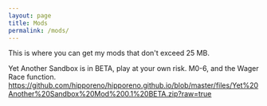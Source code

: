 ```yaml
---
layout: page
title: Mods
permalink: /mods/
---
```


This is where you can get my mods that don't exceed 25 MB.

Yet Another Sandbox is in BETA, play at your own risk. M0-6, and the Wager Race function.
https://github.com/hipporeno/hipporeno.github.io/blob/master/files/Yet%20Another%20Sandbox%20Mod%200.1%20BETA.zip?raw=true
